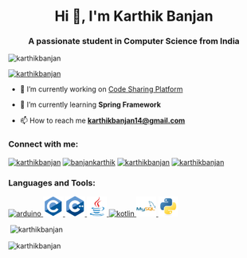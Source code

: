 <h1 align="center">Hi 👋, I'm Karthik Banjan</h1>
<h3 align="center">A passionate student in Computer Science from India</h3>

<p align="left"> <img src="https://komarev.com/ghpvc/?username=karthikbanjan&label=Profile%20views&color=0e75b6&style=flat" alt="karthikbanjan" /> </p>

<p align="left"> <a href="https://github.com/ryo-ma/github-profile-trophy"><img src="https://github-profile-trophy.vercel.app/?username=karthikbanjan" alt="karthikbanjan" /></a> </p>

- 🔭 I’m currently working on [Code Sharing Platform](https://github.com/karthikbanjan/Code-Sharing-Platform)

- 🌱 I’m currently learning **Spring Framework**

- 📫 How to reach me **karthikbanjan14@gmail.com**

<h3 align="left">Connect with me:</h3>
<p align="left">
<a href="https://linkedin.com/in/karthikbanjan" target="blank"><img align="center" src="https://raw.githubusercontent.com/rahuldkjain/github-profile-readme-generator/master/src/images/icons/Social/linked-in-alt.svg" alt="karthikbanjan" height="30" width="40" /></a>
<a href="https://instagram.com/banjankarthik" target="blank"><img align="center" src="https://raw.githubusercontent.com/rahuldkjain/github-profile-readme-generator/master/src/images/icons/Social/instagram.svg" alt="banjankarthik" height="30" width="40" /></a>
<a href="https://www.hackerrank.com/karthikbanjan" target="blank"><img align="center" src="https://raw.githubusercontent.com/rahuldkjain/github-profile-readme-generator/master/src/images/icons/Social/hackerrank.svg" alt="karthikbanjan" height="30" width="40" /></a>
<a href="https://www.leetcode.com/karthikbanjan" target="blank"><img align="center" src="https://raw.githubusercontent.com/rahuldkjain/github-profile-readme-generator/master/src/images/icons/Social/leet-code.svg" alt="karthikbanjan" height="30" width="40" /></a>
</p>

<h3 align="left">Languages and Tools:</h3>
<p align="left"> <a href="https://www.arduino.cc/" target="_blank" rel="noreferrer"> <img src="https://cdn.worldvectorlogo.com/logos/arduino-1.svg" alt="arduino" width="40" height="40"/> </a> <a href="https://www.cprogramming.com/" target="_blank" rel="noreferrer"> <img src="https://raw.githubusercontent.com/devicons/devicon/master/icons/c/c-original.svg" alt="c" width="40" height="40"/> </a> <a href="https://www.w3schools.com/cpp/" target="_blank" rel="noreferrer"> <img src="https://raw.githubusercontent.com/devicons/devicon/master/icons/cplusplus/cplusplus-original.svg" alt="cplusplus" width="40" height="40"/> </a> <a href="https://www.java.com" target="_blank" rel="noreferrer"> <img src="https://raw.githubusercontent.com/devicons/devicon/master/icons/java/java-original.svg" alt="java" width="40" height="40"/> </a> <a href="https://kotlinlang.org" target="_blank" rel="noreferrer"> <img src="https://www.vectorlogo.zone/logos/kotlinlang/kotlinlang-icon.svg" alt="kotlin" width="40" height="40"/> </a> <a href="https://www.mysql.com/" target="_blank" rel="noreferrer"> <img src="https://raw.githubusercontent.com/devicons/devicon/master/icons/mysql/mysql-original-wordmark.svg" alt="mysql" width="40" height="40"/> </a> <a href="https://www.python.org" target="_blank" rel="noreferrer"> <img src="https://raw.githubusercontent.com/devicons/devicon/master/icons/python/python-original.svg" alt="python" width="40" height="40"/> </a> </p>

<p>&nbsp;<img align="center" src="https://github-readme-stats.vercel.app/api?username=karthikbanjan&show_icons=true&locale=en" alt="karthikbanjan" /></p>

<p><img align="center" src="https://github-readme-streak-stats.herokuapp.com/?user=karthikbanjan&" alt="karthikbanjan" /></p>
